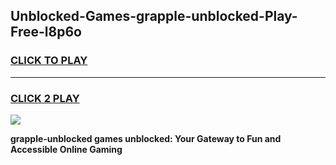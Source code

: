 
## Unblocked-Games-grapple-unblocked-Play-Free-l8p6o
<h3>
<a href="https://premium76.site?title=grapple-unblocked&ref=23A">CLICK TO PLAY</a></h3>
<hr>

<h3>
<a href="https://premium76.site?title=grapple-unblocked&ref=23A">CLICK 2 PLAY</a>
  
</h3>

<a href="https://premium76.site?title=grapple-unblocked&ref=23A"><img src="https://clearcache.store/games.png"></a>


**grapple-unblocked games unblocked: Your Gateway to Fun and Accessible Online Gaming**
